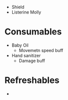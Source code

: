 
- Shield
- Listerine Molly


# Consumables
- Baby Oil
	- Movemetn speed buff
- Hand sanitizer
	- Damage buff


# Refreshables
- 